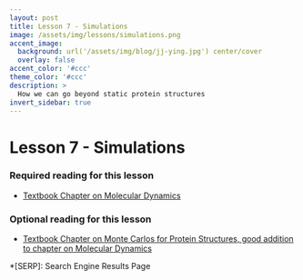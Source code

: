 ```yaml
---
layout: post
title: Lesson 7 - Simulations
image: /assets/img/lessons/simulations.png
accent_image: 
  background: url('/assets/img/blog/jj-ying.jpg') center/cover
  overlay: false
accent_color: '#ccc'
theme_color: '#ccc'
description: >
  How we can go beyond static protein structures
invert_sidebar: true
---
```


# Lesson 7 - Simulations

### Required reading for this lesson
- [Textbook Chapter on Molecular Dynamics](https://arxiv.org/abs/2307.02176)



### Optional reading for this lesson
- [Textbook Chapter on Monte Carlos for Protein Structures, good addition to chapter on Molecular Dynamics](http://arxiv.org/abs/2307.02177)



*[SERP]: Search Engine Results Page
